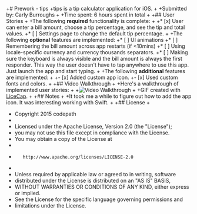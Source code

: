 +# Prework - tips
 +tips is a tip calculator application for iOS.
 +
 +Submitted by: Carly Burroughs
 +
 +Time spent: 6 hours spent in total
 +
 +## User Stories
 +
 +The following **required** functionality is complete:
 +
 +* [x] User can enter a bill amount, choose a tip percentage, and see the tip and total values.
 +* [ ] Settings page to change the default tip percentage.
 + 
 +The following **optional** features are implemented:
 +* [ ] UI animations
 +* [ ] Remembering the bill amount across app restarts (if <10mins)
 +* [ ] Using locale-specific currency and currency thousands separators.
 +* [ ] Making sure the keyboard is always visible and the bill amount is always the first responder. This way the user doesn't have to tap anywhere to use this app. Just launch the app and start typing.
 +
 +The following **additional** features are implemented:
 +
 +- [x] Added custom app icon.
 +- [x] Used custom fonts and colors.
 +
 +## Video Walkthrough 
 +
 +Here's a walkthrough of implemented user stories:
 +
 +<img src='http://i.imgur.com/9sxXK9B.gifv' title='Video Walkthrough' width='' alt='Video Walkthrough' />
 +
 +GIF created with [LiceCap](http://www.cockos.com/licecap/).
 +
 +## Notes
 +
 +It took me a while to figure out how to add the app icon.  It was interesting working with Swift.
 +
 +## License
 +
 +    Copyright 2015 codepath
 +
 +    Licensed under the Apache License, Version 2.0 (the "License");
 +    you may not use this file except in compliance with the License.
 +    You may obtain a copy of the License at
 +
 +        http://www.apache.org/licenses/LICENSE-2.0
 +
 +    Unless required by applicable law or agreed to in writing, software
 +    distributed under the License is distributed on an "AS IS" BASIS,
 +    WITHOUT WARRANTIES OR CONDITIONS OF ANY KIND, either express or implied.
 +    See the License for the specific language governing permissions and
 +    limitations under the License.
